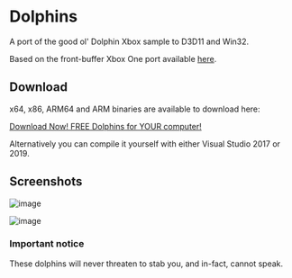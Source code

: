 # Dolphins

A port of the good ol' Dolphin Xbox sample to D3D11 and Win32.

Based on the front-buffer Xbox One port available [here](https://github.com/microsoft/Xbox-ATG-Samples/tree/master/XDKSamples/System/FrontPanelDolphin).

## Download

x64, x86, ARM64 and ARM binaries are available to download here:

[Download Now! FREE Dolphins for YOUR computer!](https://github.com/Joshua-Ashton/Dolphins/releases/tag/1.0)

Alternatively you can compile it yourself with either Visual Studio 2017 or 2019.

## Screenshots

![image](https://user-images.githubusercontent.com/21316711/94111933-9b95cc80-fe3c-11ea-9a17-66e79d9b932f.png)

![image](https://user-images.githubusercontent.com/21316711/94111954-a4869e00-fe3c-11ea-8f82-970ca2e2e752.png)

### Important notice

These dolphins will never threaten to stab you, and in-fact, cannot speak.
